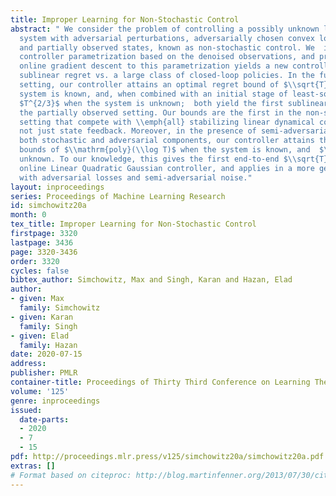 ```yaml
---
title: Improper Learning for Non-Stochastic Control
abstract: " We consider the problem of controlling a possibly unknown linear dynamical
  system with adversarial perturbations, adversarially chosen convex loss functions,
  and partially observed states, known as non-stochastic control. We  introduce a
  controller parametrization based on the denoised observations, and prove that applying
  online gradient descent to this parametrization yields a new controller which attains
  sublinear regret vs. a large class of closed-loop policies. In the fully-adversarial
  setting, our controller attains an optimal regret bound of $\\sqrt{T}$-when the
  system is known, and, when combined with an initial stage of least-squares estimation,
  $T^{2/3}$ when the system is unknown;  both yield the first sublinear regret for
  the partially observed setting. Our bounds are the first in the non-stochastic control
  setting that compete with \\emph{all} stabilizing linear dynamical controllers,
  not just state feedback. Moreover, in the presence of semi-adversarial noise containing
  both stochastic and adversarial components, our controller attains the optimal regret
  bounds of $\\mathrm{poly}(\\log T)$ when the system is known, and  $\\sqrt{T}$ when
  unknown. To our knowledge, this gives the first end-to-end $\\sqrt{T}$ regret for
  online Linear Quadratic Gaussian controller, and applies in a more general setting
  with adversarial losses and semi-adversarial noise."
layout: inproceedings
series: Proceedings of Machine Learning Research
id: simchowitz20a
month: 0
tex_title: Improper Learning for Non-Stochastic Control
firstpage: 3320
lastpage: 3436
page: 3320-3436
order: 3320
cycles: false
bibtex_author: Simchowitz, Max and Singh, Karan and Hazan, Elad
author:
- given: Max
  family: Simchowitz
- given: Karan
  family: Singh
- given: Elad
  family: Hazan
date: 2020-07-15
address: 
publisher: PMLR
container-title: Proceedings of Thirty Third Conference on Learning Theory
volume: '125'
genre: inproceedings
issued:
  date-parts:
  - 2020
  - 7
  - 15
pdf: http://proceedings.mlr.press/v125/simchowitz20a/simchowitz20a.pdf
extras: []
# Format based on citeproc: http://blog.martinfenner.org/2013/07/30/citeproc-yaml-for-bibliographies/
---
```

